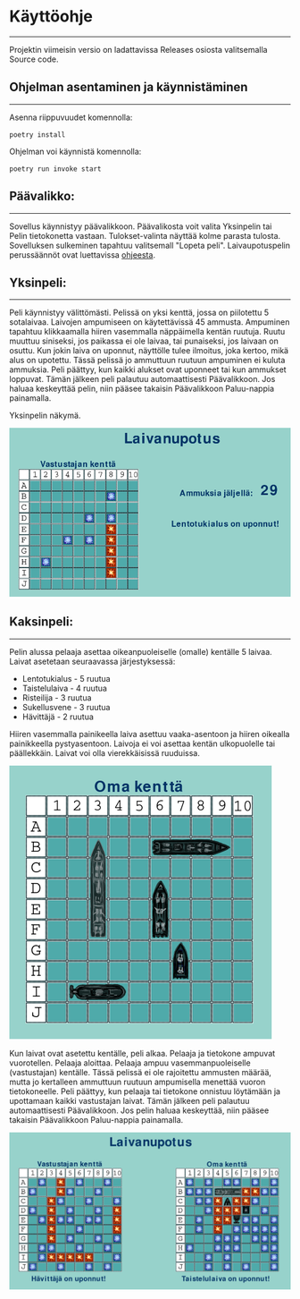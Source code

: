 # Käyttöohje
----

Projektin viimeisin versio on ladattavissa Releases osiosta valitsemalla Source code.

## Ohjelman asentaminen ja käynnistäminen
----

Asenna riippuvuudet komennolla:

    poetry install

Ohjelman voi käynnistä komennolla:

    poetry run invoke start

## Päävalikko:
----

Sovellus käynnistyy päävalikkoon. Päävalikosta voit valita Yksinpelin tai Pelin tietokonetta vastaan. Tulokset-valinta näyttää kolme parasta tulosta. Sovelluksen sulkeminen tapahtuu valitsemall "Lopeta peli". Laivaupotuspelin perussäännöt ovat luettavissa [ohjeesta](https://github.com/zmejka/ot-harjoitustyo/blob/master/dokumentaatio/battleship.pdf). 

## Yksinpeli:
----

Peli käynnistyy välittömästi. Pelissä on yksi kenttä, jossa on piilotettu 5 sotalaivaa. Laivojen ampumiseen on käytettävissä 45 ammusta. Ampuminen tapahtuu klikkaamalla hiiren vasemmalla näppäimella kentän ruutuja. Ruutu muuttuu siniseksi, jos paikassa ei ole laivaa, tai punaiseksi, jos laivaan on osuttu. Kun jokin laiva on uponnut, näyttölle tulee ilmoitus, joka kertoo, mikä alus on upotettu. Tässä pelissä jo ammuttuun ruutuun ampuminen ei kuluta ammuksia. Peli päättyy, kun kaikki alukset ovat uponneet tai kun ammukset loppuvat. Tämän jälkeen peli palautuu automaattisesti Päävalikkoon. Jos haluaa keskeyttää pelin, niin pääsee takaisin Päävalikkoon Paluu-nappia painamalla.

Yksinpelin näkymä.

![Yksinpeli](https://github.com/zmejka/ot-harjoitustyo/blob/master/dokumentaatio/kuvat/single_layout.png)

## Kaksinpeli:
----

Pelin alussa pelaaja asettaa oikeanpuoleiselle (omalle) kentälle 5 laivaa. Laivat asetetaan seuraavassa järjestyksessä:

- Lentotukialus - 5 ruutua
- Taistelulaiva - 4 ruutua
- Risteilija - 3 ruutua
- Sukellusvene - 3 ruutua
- Hävittäjä - 2 ruutua

Hiiren vasemmalla painikeella laiva asettuu vaaka-asentoon ja hiiren oikealla painikkeella pystyasentoon. Laivoja ei voi asettaa kentän ulkopuolelle tai päällekkäin. Laivat voi olla vierekkäisissä ruuduissa. 

![Laivat](https://github.com/zmejka/ot-harjoitustyo/blob/master/dokumentaatio/kuvat/pvc_ships.png)

Kun laivat  ovat asetettu kentälle, peli alkaa. Pelaaja ja tietokone ampuvat vuorotellen. Pelaaja aloittaa. Pelaaja ampuu vasemmanpuoleiselle (vastustajan) kentälle. Tässä pelissä ei ole rajoitettu ammusten määrää, mutta jo kertalleen ammuttuun ruutuun ampumisella menettää vuoron tietokoneelle. Peli päättyy, kun pelaaja tai tietokone onnistuu löytämään ja upottamaan kaikki vastustajan laivat. Tämän jälkeen peli palautuu automaattisesti Päävalikkoon. Jos pelin haluaa keskeyttää, niin pääsee takaisin Päävalikkoon Paluu-nappia painamalla.

![PvC](https://github.com/zmejka/ot-harjoitustyo/blob/master/dokumentaatio/kuvat/pvc_layout.png)


